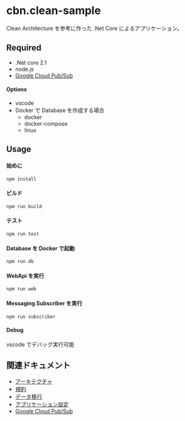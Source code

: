 # cbn.clean-sample

Clean Architecture を参考に作った .Net Core によるアプリケーション。

## Required

- .Net core 2.1
- node.js
- [Google Cloud Pub/Sub](./.docs/pub-sub.md)

#### Options

- vscode
- Docker で Database を作成する場合
  - docker
  - docker-compose
  - linux

## Usage

#### 始めに

`npm install`

#### ビルド

`npm run build`

#### テスト

`npm run test`

#### Database を Docker で起動

`npm run db`

#### WebApi を実行

`npm run web`

#### Messaging Subscriber を実行

`npm run subscriber`

#### Debug

vscode でデバッグ実行可能

## 関連ドキュメント

- [アーキテクチャ](./.docs/architecture-design.md)
- [規約](./.docs/rules.md)
- [データ移行](./.docs/db-migration.md)
- [アプリケーション設定](./.docs/appsettings.md)
- [Google Cloud Pub/Sub](./.docs/pub-sub.md)
